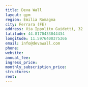 ```yaml
---
title: Deva Wall
layout: gym
region: Emilia Romagna
city: Ferrara (FE)
address: Via Ippolito Guidetti, 32
latitude: 44.8170433044434
longitude: 11.5976400375366
email: info@devawall.com
phone: 
website: 
annual_fee: 
ingress_price: 
monthly_subscription_price: 
structures: 
rent: 
---
```


